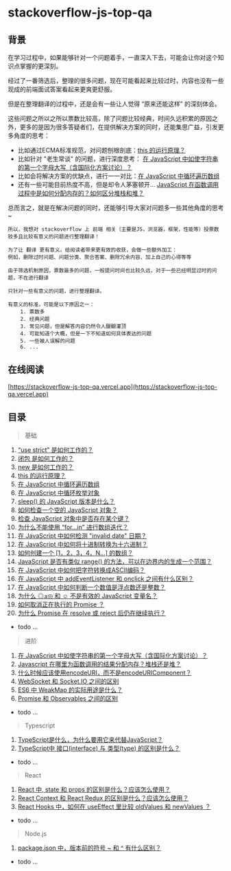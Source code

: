 # stackoverflow-js-top-qa

## 背景

在学习过程中，如果能够针对一个问题着手，一直深入下去，可能会让你对这个知识点掌握的更深刻。

经过了一番筛选后，整理的很多问题，现在可能看起来比较过时，内容也没有一些现成的前端面试答案看起来更爽更舒服。

但是在整理翻译的过程中，还是会有一些让人觉得 “原来还能这样” 的深刻体会。

这些问题之所以之所以票数比较高，除了问题比较经典，时间久远积累的原因之外，更多的是因为很多答疑者们，在提供解决方案的同时，还能集思广益，引发更多角度的思考：

- 比如通过ECMA标准规范，对问题刨根剖底：[this 的运行原理？](./contents/basic/this.md)
- 比如针对 "老生常谈" 的问题，进行深度思考： [在 JavaScript 中如使字符串的第一个字母大写（含国际化方案讨论）？](./contents/advanced/firstStrToUppercase.md)
- 比如会将解决方案的优缺点，进行一一对比：[在 JavaScript 中循环遍历数组](./contents/basic/loopArray.md)
- 还有一些可能目前热度不高，但是却令人茅塞顿开... [JavaScript 在函数调用过程中是如何分配内存的？如何区分堆栈和堆？](./contents/advanced/heapAndStack.md)

总而言之，就是在解决问题的同时，还能够引导大家对问题多一些其他角度的思考~

    所以，我想对 stackoverflow 上 前端 相关（主要是JS，浏览器，框架，性能等）投票数较多且比较有意义的问题进行整理翻译！
    
    为了让 翻译 更有意义，给阅读者带来更有效的收获，会做一些额外加工：
    例如，删除过时问题、问题分类、聚合答案、删除冗余内容、加上自己的心得等等

    由于筛选机制原因，票数最多的问题，一般提问时间也比较久远，对于一些已经明显过时的问题，不在进行翻译
    
    只针对一些有意义的问题，进行整理翻译。

    有意义的标准，可能是以下原因之一：
        1. 票数多
        2. 经典问题
        3. 常见问题，但是解答内容仍然令人醍醐灌顶
        4. 可能知道个大概，但是一下不知道如何具体表达的问题
        5. 一些被人误解的问题
        6. ...

## 在线阅读

[https://stackoverflow-js-top-qa.vercel.app](https://stackoverflow-js-top-qa.vercel.app)

## 目录

> 基础

1. [“use strict” 是如何工作的？](./contents/basic/use_strict.md)
2. [闭包 是如何工作的？](./contents/basic/closures.md)
3. [new 是如何工作的？](./contents/basic/new.md)
4. [this 的运行原理？](./contents/basic/this.md)
5. [在 JavaScript 中循环遍历数组](./contents/basic/loopArray.md)
6. [在 JavaScript 中循环枚举对象](./contents/basic/enumerateObject.md)
7. [sleep() 的 JavaScript 版本是什么？](./contents/basic/sleep.md)
8. [如何检查一个空的 JavaScript 对象？](./contents/basic/emptyObject.md)
9. [检查 JavaScript 对象中是否存在某个键？](./contents/basic/testKeyInBbject.md)
10. [为什么不能使用 “for...in” 进行数组迭代？](./contents/basic/badForInArray.md)
11. [在 JavaScript 中如何检测 "invalid date" 日期？](./contents/basic/checkInvalidDate.md)
12. [在 JavaScript 中如何将十进制转换为十六进制？](./contents/basic/hexadecimal.md)
13. [如何创建一个 [1，2，3，4，N...] 的数组？](./contents/basic/arrayn.md)
14. [JavaScript 是否有类似 range() 的方法，可以在边界内的生成一个范围？](./contents/basic/range.md)
15. [在 JavaScript 中如何把字符转换成ASCII编码？](./contents/basic/ascii.md)
16. [在 JavaScript 中 addEventListener 和 onclick 之间有什么区别？](./contents/basic/onclick.md)
17. [在 JavaScript 中如何判断一个数值是浮点数还是整数？](./contents/basic/integerVsFloat.md)
18. [为什么 ◎ܫ◎ 和 ☺ 不是有效的 JavaScript 变量名？](./contents/basic/variable.md)
19. [如何取消正在执行的 Promise ？](./contents/basic/promise.md)
20. [为什么 Promise 在 resolve 或 reject 后仍在继续执行？](./contents/basic/promiseExecute.md)

- todo ...

> 进阶

1. [在 JavaScript 中如使字符串的第一个字母大写（含国际化方案讨论）？](./contents/advanced/firstStrToUppercase.md)
2. [Javascript 在哪里为函数调用的结果分配内存？堆栈还是堆？](./contents/advanced/heapAndStack.md)
3. [什么时候应该使用encodeURI，而不是encodeURIComponent？](./contents/advanced/encode.md)
4. [WebSocket 和 Socket.IO 之间的区别](./contents/advanced/socketVSwebscocket.md)
5. [ES6 中 WeakMap 的实际用途是什么？](./contents/advanced/weakMap.md)
6. [Promise 和 Observables 之间的区别](./contents/advanced/observable.md)

- todo ...

> Typescript

1. [TypeScript是什么，为什么要用它来代替JavaScript？](./contents/typescript/index.md)
2. [TypeScript中 接口(interface) 与 类型(type) 的区别是什么？](./contents/typescript/interface.md)

- todo ...

> React

1. [React 中, state 和 props 的区别是什么？应该怎么使用？](./contents/react/stateVsProps.md)
2. [React Context 和 React Redux 的区别是什么？应该怎么使用？](./contents/react/context.md)
3. [React Hooks 中，如何在 useEffect 里比较 oldValues 和 newValues ？](./contents/react/diffValues.md)
   
- todo ...

> Node.js

1. [package.json 中，版本前的符号 ~ 和 ^ 有什么区别？](./contents/node/packageJSON.md)

- todo ...
